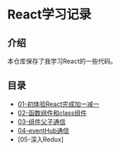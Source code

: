 # React学习记录

## 介绍

本仓库保存了我学习React的一些代码。

## 目录

- [01-初体验React完成加一减一](https://jsbin.com/juqiqiw/12/edit?html,css,js,output)
- [02-函数组件和class组件](https://jsbin.com/yucusev/9/edit?html,css,js,output)
- [03-组件父子通信](https://jsbin.com/tepaqap/6/edit?html,css,js,output)
- [04-eventHub通信](https://jsbin.com/qenacum/1/edit?html,js,output)
- [05-深入Redux]